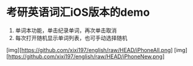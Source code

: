 考研英语词汇iOS版本的demo
=================
1. 单词本功能，单击纪录单词，再次单击取消
2. 每次打开随机显示单词列表，也可手动选择随机

[img][https://github.com/xixi197/english/raw/HEAD/iPhoneAll.png]
[img][https://github.com/xixi197/english/raw/HEAD/iPhoneNew.png]